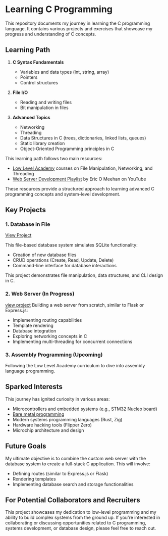 # Learning C Programming

This repository documents my journey in learning the C programming language. It contains various projects and exercises that showcase my progress and understanding of C concepts.

## Learning Path

1. **C Syntax Fundamentals**
   - Variables and data types (int, string, array)
   - Pointers
   - Control structures

2. **File I/O**
   - Reading and writing files
   - Bit manipulation in files

3. **Advanced Topics**
   - Networking
   - Threading
   - Data Structures in C (trees, dictionaries, linked lists, queues)
   - Static library creation
   - Object-Oriented Programming principles in C

This learning path follows two main resources:

- [Low Level Academy](https://lowlevel.academy) courses on File Manipulation, Networking, and Threading
- [Web Server Development Playlist](https://youtu.be/dE9jmb7p0Yc?si=m130LJ7gIdjccIkQ) by Eric O Meehan on YouTube

These resources provide a structured approach to learning advanced C programming concepts and system-level development.

## Key Projects
### 1. Database in File
[View Project](./database-in-file/README.md)

This file-based database system simulates SQLite functionality:
- Creation of new database files
- CRUD operations (Create, Read, Update, Delete)
- Command-line interface for database interactions

This project demonstrates file manipulation, data structures, and CLI design in C.

### 2. Web Server (In Progress)
[view project](./web-server/README.md)
Building a web server from scratch, similar to Flask or Express.js:
- Implementing routing capabilities
- Template rendering
- Database integration
- Exploring networking concepts in C
- Implementing multi-threading for concurrent connections

### 3. Assembly Programming (Upcoming)
Following the Low Level Academy curriculum to dive into assembly language programming.

## Sparked Interests

This journey has ignited curiosity in various areas:
- Microcontrollers and embedded systems (e.g., STM32 Nucleo board)
- [Bare metal programming](https://youtube.com/playlist?list=PLP29wDx6QmW7HaCrRydOnxcy8QmW0SNdQ&si=CA1vNJzEHFMnzy35)
- Modern systems programming languages (Rust, Zig)
- Hardware hacking tools (Flipper Zero)
- Microchip architecture and design

## Future Goals

My ultimate objective is to combine the custom web server with the database system to create a full-stack C application. This will involve:

- Defining routes (similar to Express.js or Flask)
- Rendering templates
- Implementing database search and storage functionalities

## For Potential Collaborators and Recruiters

This project showcases my dedication to low-level programming and my ability to build complex systems from the ground up. If you're interested in collaborating or discussing opportunities related to C programming, systems development, or database design, please feel free to reach out.